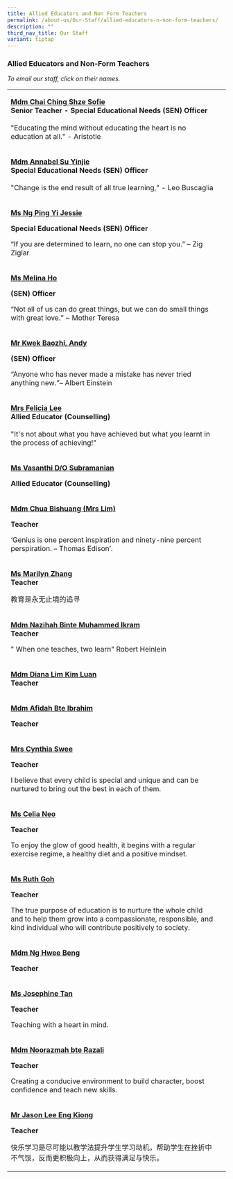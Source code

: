 ```yaml
---
title: Allied Educators and Non Form Teachers
permalink: /about-us/Our-Staff/allied-educators-n-non-form-teachers/
description: ""
third_nav_title: Our Staff
variant: tiptap
---
```

<h3>Allied Educators and Non-Form Teachers</h3>
<p><em>To email our staff, click on their names.</em>
</p>
<table style="minWidth: 50px">
<colgroup>
<col>
<col>
</colgroup>
<tbody>
<tr>
<td rowspan="1" colspan="1">
<p><strong><a href="mailto:CHAI_CHING_SHZE_SOFIE@SCHOOLS.GOV.SG" rel="noopener noreferrer nofollow" target="_blank">Mdm Chai Ching Shze Sofie</a></strong>
<br><strong>Senior Teacher -</strong>  <strong>Special Educational Needs (SEN) Officer</strong> 
<br>
<br>"Educating the mind without educating the heart is no education at all."
- Aristotle</p>
</td>
<td rowspan="1" colspan="1">
<p></p>
</td>
</tr>
<tr>
<td rowspan="1" colspan="1">
<p><strong><a href="mailto:SU_YIN_JIE@SCHOOLS.GOV.SG" rel="noopener noreferrer nofollow" target="_blank">Mdm Annabel Su Yinjie</a></strong> 
<br><strong>Special Educational Needs (SEN) Officer</strong> 
<br>
<br>"Change is the end result of all true learning," - Leo Buscaglia</p>
</td>
<td rowspan="1" colspan="1">
<p></p>
</td>
</tr>
<tr>
<td rowspan="1" colspan="1">
<p><strong><a href="mailto:NG_PING_YI_JESSIE@SCHOOLS.GOV.SG" rel="noopener noreferrer nofollow" target="_blank">Ms Ng Ping Yi Jessie</a></strong>
</p>
<p><strong>Special Educational Needs (SEN) Officer</strong>
</p>
<p></p>
<p>“If you are determined to learn, no one can stop you.” – Zig Ziglar</p>
<p></p>
</td>
<td rowspan="1" colspan="1">
<p></p>
</td>
</tr>
<tr>
<td rowspan="1" colspan="1">
<p><strong><a href="mailto:HO_MEI_YIN_MELINA@SCHOOLS.GOV.SG" rel="noopener nofollow" target="_blank">Ms Melina Ho</a></strong>
</p>
<p><strong>(SEN) Officer</strong>
</p>
<p>“Not all of us can do great things, but we can do small things with great
love.” ~ Mother Teresa</p>
</td>
<td rowspan="1" colspan="1">
<p></p>
</td>
</tr>
<tr>
<td rowspan="1" colspan="1">
<p><strong><a href="mailto:KWEK_BAOZHI_ANDY@SCHOOLS.GOV.SG" rel="noopener nofollow" target="_blank">Mr Kwek Baozhi, Andy</a></strong>
</p>
<p><strong>(SEN) Officer</strong>
</p>
<p>“Anyone who has never made a mistake has never tried anything new.”– Albert
Einstein</p>
<p></p>
</td>
<td rowspan="1" colspan="1">
<p></p>
</td>
</tr>
<tr>
<td rowspan="1" colspan="1">
<p><strong><a href="mailto:ANG_AN_AN_FELICIA@SCHOOLS.GOV.SG" rel="noopener noreferrer nofollow" target="_blank">Mrs Felicia Lee </a></strong>
<br><strong>Allied Educator (Counselling)</strong> 
<br>
<br>"It's not about what you have achieved but what you learnt in the process
of achieving!"</p>
</td>
<td rowspan="1" colspan="1">
<p></p>
</td>
</tr>
<tr>
<td rowspan="1" colspan="1">
<p><strong><a href="mailto:Vasanthi_Subramanian_A@schools.gov.sg" rel="noopener noreferrer nofollow" target="_blank">Ms Vasanthi D/O Subramanian</a></strong>
</p>
<p><strong>Allied Educator (Counselling)</strong>
</p>
</td>
<td rowspan="1" colspan="1">
<p></p>
</td>
</tr>
<tr>
<td rowspan="1" colspan="1">
<p><strong><a href="mailto:CHUA_BISHUANG@SCHOOLS.GOV.SG" rel="noopener nofollow" target="_blank">Mdm Chua Bishuang (Mrs Lim)</a></strong>
</p>
<p><strong>Teacher</strong>
</p>
<p>‘Genius is one percent inspiration and ninety-nine percent perspiration.
– Thomas Edison’.</p>
</td>
<td rowspan="1" colspan="1">
<p></p>
</td>
</tr>
<tr>
<td rowspan="1" colspan="1">
<p><strong><a href="mailto:zhang_yuling_marilyn@SCHOOLS.GOV.SG" rel="noopener noreferrer nofollow" target="_blank">Ms Marilyn Zhang</a></strong>
<br><strong>Teacher</strong>
</p>
<p>教育是永无止境的追寻</p>
</td>
<td rowspan="1" colspan="1">
<p></p>
</td>
</tr>
<tr>
<td rowspan="1" colspan="1">
<p><strong><a href="mailto:Nazihah Muhammed Ikram.SCHOOLS.GOV.SG" rel="noopener noreferrer nofollow" target="_blank">Mdm Nazihah Binte Muhammed Ikram</a></strong> 
<br><strong>Teacher</strong>
</p>
<p>" When one teaches, two learn" Robert Heinlein</p>
</td>
<td rowspan="1" colspan="1">
<p></p>
</td>
</tr>
<tr>
<td rowspan="1" colspan="1">
<p><strong><a href="mailto:LIM_KIM_LUAN@SCHOOLS.GOV.SG" rel="noopener noreferrer nofollow" target="_blank">Mdm Diana Lim Kim Luan</a></strong> 
<br><strong>Teacher</strong>
</p>
</td>
<td rowspan="1" colspan="1">
<p></p>
</td>
</tr>
<tr>
<td rowspan="1" colspan="1">
<p><strong><a href="mailto:Afidah_Ibrahim_A@SCHOOLS.GOV.SG" rel="noopener noreferrer nofollow" target="_blank">Mdm Afidah Bte Ibrahim</a></strong>
</p>
<p><strong>Teacher</strong>
</p>
</td>
<td rowspan="1" colspan="1">
<p></p>
</td>
</tr>
<tr>
<td rowspan="1" colspan="1">
<p><strong><a href="mailto:Tan_Siew_Choo_Cynthia_B@SCHOOLS.GOV.SG" rel="noopener nofollow" target="_blank">Mrs Cynthia Swee</a></strong>
</p>
<p><strong>Teacher</strong>
</p>
<p>I believe that every child is special and unique and can be nurtured to
bring out the best in each of them.</p>
</td>
<td rowspan="1" colspan="1">
<p></p>
</td>
</tr>
<tr>
<td rowspan="1" colspan="1">
<p><strong><a href="mailto:Neo_Chew_Yen@SCHOOLS.GOV.SG" rel="noopener noreferrer nofollow" target="_blank">Ms Celia Neo</a></strong>
</p>
<p><strong>Teacher</strong>
</p>
<p>To enjoy the glow of good health, it begins with a regular exercise regime,
a healthy diet and a positive mindset.</p>
</td>
<td rowspan="1" colspan="1">
<p></p>
</td>
</tr>
<tr>
<td rowspan="1" colspan="1">
<p><strong><a href="mailto:Ruth_Goh@SCHOOLS.GOV.SG" rel="noopener noreferrer nofollow" target="_blank">Ms Ruth Goh</a></strong>
</p>
<p><strong>Teacher</strong>
</p>
<p>The true purpose of education is to nurture the whole child and to help
them grow into a compassionate, responsible, and kind individual who will
contribute positively to society.</p>
</td>
<td rowspan="1" colspan="1">
<p></p>
</td>
</tr>
<tr>
<td rowspan="1" colspan="1">
<p><strong><a href="mailto:Ng_Hwee_Beng@SCHOOLS.GOV.SG" rel="noopener noreferrer nofollow" target="_blank">Mdm Ng Hwee Beng</a></strong>
</p>
<p><strong>Teacher</strong>
</p>
</td>
<td rowspan="1" colspan="1">
<p></p>
</td>
</tr>
<tr>
<td rowspan="1" colspan="1">
<p><strong><a href="mailto:Josephine_Tan_Zhi_Xian@SCHOOLS.GOV.SG" rel="noopener nofollow" target="_blank">Ms Josephine Tan</a></strong>
</p>
<p><strong>Teacher</strong>
</p>
<p>Teaching with a heart in mind.</p>
</td>
<td rowspan="1" colspan="1">
<p></p>
</td>
</tr>
<tr>
<td rowspan="1" colspan="1">
<p><strong><a href="mailto:Noorazmah_Razali_A@SCHOOLS.GOV.SG" rel="noopener nofollow" target="_blank">Mdm Noorazmah bte Razali</a></strong>
</p>
<p><strong>Teacher</strong>
</p>
<p>Creating a conducive environment to build character, boost confidence
and teach new skills.</p>
</td>
<td rowspan="1" colspan="1">
<p></p>
</td>
</tr>
<tr>
<td rowspan="1" colspan="1">
<p><strong><a href="mailto:Lee_Eng_Kiong@SCHOOLS.GOV.SG" rel="noopener nofollow" target="_blank">Mr Jason Lee Eng Kiong</a></strong>
</p>
<p><strong>Teacher</strong>
</p>
<p>快乐学习是尽可能以教学法提升学生学习动机，帮助学生在挫折中不气馁，反而更积极向上，从而获得满足与快乐。</p>
<p></p>
</td>
<td rowspan="1" colspan="1">
<p></p>
</td>
</tr>
</tbody>
</table>
<p></p>